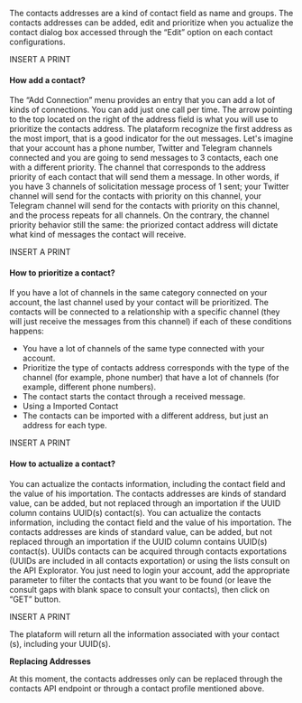 The contacts addresses are a kind of contact field as name and groups. The contacts addresses can be added, edit and prioritize when you actualize the contact dialog box accessed through the “Edit” option on each contact configurations.

INSERT A PRINT

#### How add a contact? ####

The “Add Connection” menu provides an entry that you can add a lot of kinds of connections. You can add just one call per time. The arrow pointing to the top located on the right of the address field is what you will use to prioritize the contacts address.
The plataform recognize the first address as the most import, that is a good indicator for the out messages. Let's imagine that your account has a phone number, Twitter and Telegram channels connected and you are going to send messages to 3 contacts, each one with a different priority.
The channel that corresponds to the address priority of each contact that will send them a message. In other words, if you have 3 channels of solicitation message process of 1 sent; your Twitter channel will send for the contacts with priority on this channel, your Telegram channel will send for the contacts with priority on this channel, and the process repeats for all channels. On the contrary, the channel priority behavior still the same: the priorized contact address will dictate what kind of messages the contact will receive.

INSERT A PRINT

#### How to prioritize a contact? ####
If you have a lot of channels in the same category connected on your account, the last channel used by your contact will be prioritized. The contacts will be connected to a relationship with a specific channel (they will just receive the messages from this channel) if each of these conditions happens:
- You have a lot of channels of the same type connected with your account. 
- Prioritize the type of contacts address corresponds with the type of the channel (for example, phone number) that have a lot of channels (for example, different phone numbers). 
- The contact starts the contact through a received message.
- Using a Imported Contact
- The contacts can be imported with a different address, but just an address for each type.

INSERT A PRINT

#### How to actualize a contact? ####
You can actualize the contacts information, including the contact field and the value of his importation. The contacts addresses are kinds of standard value, can be added, but not replaced through an importation if the UUID column contains UUID(s) contact(s).
You can actualize the contacts information, including the contact field and the value of his importation. The contacts addresses are kinds of standard value, can be added, but not replaced through an importation if the UUID column contains UUID(s) contact(s).
UUIDs contacts can be acquired through contacts exportations (UUIDs are included in all contacts exportation) or using the lists consult on the API Explorator. You just need to login your account, add the appropriate parameter to filter the contacts that you want to be found (or leave the consult gaps with blank space to consult your contacts), then click on “GET” button.

INSERT A PRINT

The plataform will return all the information associated with your contact (s), including your UUID(s).

**Replacing Addresses**

At this moment, the contacts addresses only can be replaced through the contacts API endpoint or through a contact profile mentioned above.
